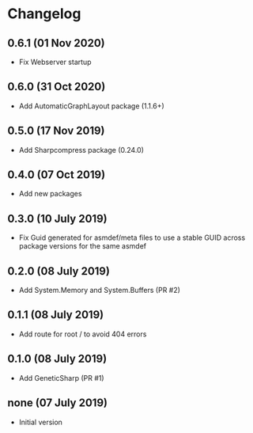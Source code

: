 # Changelog

## 0.6.1 (01 Nov 2020)
- Fix Webserver startup

## 0.6.0 (31 Oct 2020)
- Add AutomaticGraphLayout package (1.1.6+)

## 0.5.0 (17 Nov 2019)
- Add Sharpcompress package (0.24.0)

## 0.4.0 (07 Oct 2019)
- Add new packages

## 0.3.0 (10 July 2019)
- Fix Guid generated for asmdef/meta files to use a stable GUID across package versions for the same asmdef

## 0.2.0 (08 July 2019)
- Add System.Memory and System.Buffers (PR #2)

## 0.1.1 (08 July 2019)
- Add route for root / to avoid 404 errors

## 0.1.0 (08 July 2019)
- Add GeneticSharp (PR #1)

## none (07 July 2019)
- Initial version
